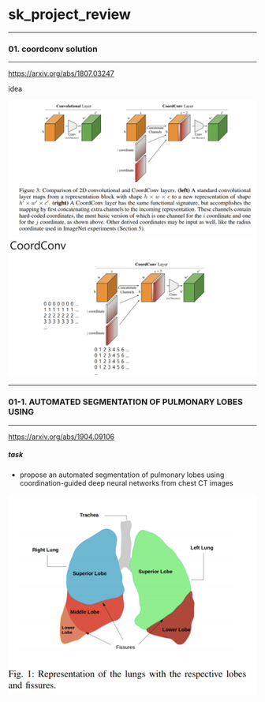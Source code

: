 # sk_project_review

---------------------------------------

### 01. coordconv solution

---------------------------------------

https://arxiv.org/abs/1807.03247



idea 


![Alt text](/img/coord1.png)
![Alt text](/img/coord2.png)



---------------------------------------

### 01-1. AUTOMATED SEGMENTATION OF PULMONARY LOBES USING

---------------------------------------

https://arxiv.org/abs/1904.09106


##### task  
* propose an automated segmentation of pulmonary lobes using coordination-guided deep neural networks from chest CT images

![Alt text](/img/coord3.png)

































